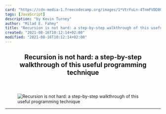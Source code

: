 ```yaml
---
card: "https://cdn-media-1.freecodecamp.org/images/1*VtrFuLn-4TnmFVDD8G3pxQ.jpeg"
tags: [JavaScript]
description: "by Kevin Turney"
author: "Milad E. Fahmy"
title: "Recursion is not hard: a step-by-step walkthrough of this useful programming technique"
created: "2021-08-16T10:12:14+02:00"
modified: "2021-08-16T10:12:14+02:00"
---
```

<div class="site-wrapper">
<main id="site-main" class="site-main outer">
<div class="inner">
<article class="post-full post tag-javascript tag-computer-science tag-web-development tag-algorithms tag-programming ">
<header class="post-full-header">
<h1 class="post-full-title">Recursion is not hard: a step-by-step walkthrough of this useful programming technique</h1>
</header>
<figure class="post-full-image">
<picture>
<source media="(max-width: 700px)" sizes="1px" srcset="data:image/gif;base64,R0lGODlhAQABAIAAAAAAAP///yH5BAEAAAAALAAAAAABAAEAAAIBRAA7 1w">
<source media="(min-width: 701px)" sizes="(max-width: 800px) 400px,
(max-width: 1170px) 700px,
1400px" srcset="https://cdn-media-1.freecodecamp.org/images/1*VtrFuLn-4TnmFVDD8G3pxQ.jpeg 300w,
https://cdn-media-1.freecodecamp.org/images/1*VtrFuLn-4TnmFVDD8G3pxQ.jpeg 600w,
https://cdn-media-1.freecodecamp.org/images/1*VtrFuLn-4TnmFVDD8G3pxQ.jpeg 1000w,
https://cdn-media-1.freecodecamp.org/images/1*VtrFuLn-4TnmFVDD8G3pxQ.jpeg 2000w">
<img onerror="this.style.display='none'" src="https://cdn-media-1.freecodecamp.org/images/1*VtrFuLn-4TnmFVDD8G3pxQ.jpeg" alt="Recursion is not hard: a step-by-step walkthrough of this useful programming technique">
</picture>
</figure>
<section class="post-full-content">
<div class="post-content medium-migrated-article">
</div>
<hr>
</section>
</article>
</div>
</main>
</div>
<!-- Google Tag Manager (noscript) -->
<!-- End Google Tag Manager (noscript) -->
